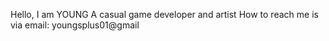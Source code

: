 Hello, I am YOUNG
A casual game developer and artist
How to reach me is via email: youngsplus01@gmail

<!---
xYOUNG-01/xYOUNG-01 is a ✨ special ✨ repository because its `README.md` (this file) appears on your GitHub profile.
You can click the Preview link to take a look at your changes.
--->
